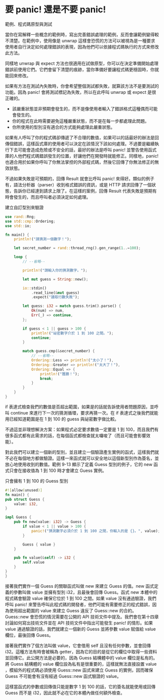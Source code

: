 # 要 panic! 還是不要 panic!

範例、程式碼原型與測試

當你在寫解釋一些概念的範例時，寫出完善錯誤處理的範例，反而會讓範例變得較不清楚。在範例中，使用像是 unwrap 這樣會恐慌的方法可以被視為是一種要求使用者自行決定如何處理錯誤的表現，因為他們可以依據程式碼執行的方式來修改此方法。

同樣地 unwrap 與 expect 方法也很適用在試做原型，你可以在決定準備開始處理錯誤前使用它們。它們會留下清楚的痕跡，當你準備好要讓程式碼更穩固時，你就能回來修改。

如果有方法在測試內失敗時，你會希望整個測試都失敗，就算該方法不是要測試的功能。因為 panic! 會將測試標記為失敗，所以在此呼叫 unwrap 或 expect 是很正確的。

- 該嚴重狀態並非預期會發生的，而不是像使用者輸入了錯誤格式這種偶而可能會發生的。
- 你的程式在此時需要避免這種嚴重狀態，而不是在每一步都處理此問題。
- 你所使用的型別沒有適合的方式能夠處理此嚴重狀態。

如果有人呼叫了你的程式碼卻傳遞了不合理的數值，如果可以的話最好的辦法是回傳個錯誤，這樣函式庫的使用者可以決定在該情況下該如何處理。不過要是繼續執行下去可能會造成危險或不安全的話，最好的辦法是呼叫 panic! 並警告使用函式庫的人他們程式碼錯誤發生的位置，好讓他們在開發時就能修正。同樣地，panic! 也適合用於如果你呼叫了你無法掌控的外部程式碼，然後它回傳了你無法修正的無效狀態。

不過如果失敗是可預期的，回傳 Result 就會比呼叫 panic! 來得好。類似的例子有，語法分析器（parser）收到格式錯誤的資訊，或是 HTTP 請求回傳了一個狀態，告訴你已經達到請求上限了。在這樣的案例，回傳 Result 代表失敗是預期有時會發生的，而且呼叫者必須決定如何處理。

建立自訂型別來驗證

```rust
use rand::Rng;
use std::cmp::Ordering;
use std::io;

fn main() {
    println!("請猜測一個數字！");

    let secret_number = rand::thread_rng().gen_range(1..=100);

    loop {
        // --省略--

        println!("請輸入你的猜測數字。");

        let mut guess = String::new();

        io::stdin()
            .read_line(&mut guess)
            .expect("讀取行數失敗");

        let guess: i32 = match guess.trim().parse() {
            Ok(num) => num,
            Err(_) => continue,
        };

        if guess < 1 || guess > 100 {
            println!("祕密數字介於 1 到 100 之間。");
            continue;
        }

        match guess.cmp(&secret_number) {
            // --省略--
            Ordering::Less => println!("太小了！"),
            Ordering::Greater => println!("太大了！"),
            Ordering::Equal => {
                println!("獲勝！");
                break;
            }
        }
    }
}
```

if 表達式檢查我們的數值是否超出範圍，如果是的話就告訴使用者問題原因，並呼叫 continue 來進行下一次的猜測循環，要求再猜一次。在 if 表達式之後我們就能用已經知道範圍是在 1 到 100 的 guess 與祕密數字做比較。

不過這並非理想解決方案：如果程式必定要求數值一定要是 1 到 100，而且我們有很多函式都有此需求的話，在每個函式都檢查就太囉唆了（而且可能會影響效能）。

對此我們可以建立一個新的型別，並且建立一個驗證產生實例的函式，這樣我們就不必在每個地方都做驗證。這樣一來函式就可以安全地以這個新型別作為簽名，並放心地使用收到的數值。範例 9-13 顯示了定義 Guess 型別的例子，它的 new 函式只會在接收值為 1 到 100 時才會建立 Guess 實例。

只會擁有 1 到 100 的 Guess 型別

```rust
#![allow(unused)]
fn main() {
pub struct Guess {
    value: i32,
}

impl Guess {
    pub fn new(value: i32) -> Guess {
        if value < 1 || value > 100 {
            panic!("猜測數字必須介於 1 到 100 之間，你輸入的是 {}。", value);
        }

        Guess { value }
    }

    pub fn value(&self) -> i32 {
        self.value
    }
}
}
```

接著我們實作一個 Guess 的關聯函式叫做 new 來建立 Guess 的值。new 函式定義的參數叫做 value 並擁有型別 i32，且最後會回傳 Guess。函式 new 本體中的程式碼會驗證 value 確保它位於 1 到 100 之間。如果 value 沒有通過驗證，我們呼叫 panic! 來警告呼叫此程式碼的開發者，他們可能有需要修正的程式錯誤，因為使用超出範圍的 value 來建立 Guess 違反了 Guess::new 的合約。Guess::new 會恐慌的情況需要在公開的 API 技術文件中提及。我們會在第十四章討論如何寫出技術文件並在 API 技術文件中指出可能發生 panic! 的情形。如果 value 通過驗證的話，我們就建立一個新的 Guess 並將參數 value 賦值給 value 欄位，最後回傳 Guess。

接著我們實作了個方法叫做 value，它會借用 self 且沒有任何參數，並會回傳 i32。這種方法有時會被稱為 getter，因為它的目的是從它的欄位中取得一些資料並回傳它。此公開方法是必要的，因為 Guess 結構體中的 value 欄位是私有的。將 Guess 結構體的 value 欄位設為私有是很重要的，這樣就無法直接設置 value ，模組外的程式碼必須使用 Guess::new 函式來建立 Guess 的實例，因而確保 Guess 不可能會有沒有經過 Guess::new 函式驗證的 value。

這樣當函式的參數或回傳值只能是數字 1 到 100 的話，它的簽名就能使用或回傳 Guess 而不是 i32，因此就不必在它的本體內做任何額外檢查。
